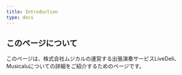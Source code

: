 ```yaml
---
title: Introduction
type: docs
---
```


## このページについて

このページは、株式会社ムジカルの運営する出張演奏サービスLiveDeli、Musicaluについての詳細をご紹介するためのページです。
